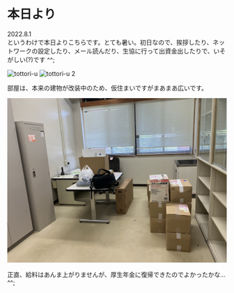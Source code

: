 # 本日より

2022.8.1<br />
というわけで本日よりこちらです。とても暑い。初日なので、挨拶したり、ネットワークの設定したり、メール読んだり、生協に行って出資金出したりで、いそがしい(?)です ^^;

![tottori-u](tottori-u.jpg)
![tottori-u 2](tottori-u2.jpg)

部屋は、本来の建物が改装中のため、仮住まいですがまあまあ広いです。

![kyoshitsu](kyoshitsu.jpg)

正直、給料はあんま上がりませんが、厚生年金に復帰できたのでよかったかな... ^^;